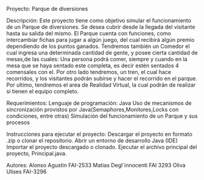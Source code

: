 Proyecto: Parque de diversiones

Descripción:
Este proyecto tiene como objetivo simular el funcionamiento de un Parque de diversiones. Se desea cubrir desde la llegada del visitante hasta su salida del mismo. El Parque cuenta con funciones, como intercambiar fichas para jugar a algún juego, del cual recibirá algún premio dependiendo de los puntos ganados.
Tendremos también un Comedor el cual ingresa una determinada cantidad de gente, y posee cierta cantidad de mesas,de las cuales:
Una persona podrá comer, siempre y cuando en la mesa que se haya sentado este completa, es decir estén sentados 4 comensales con el.
Por otro lado tendremos, un tren, el cual hace recorridos, y los visitantes podrán subirse y hacer el recorrido en el parque.
Por ultimo, tendremos el area de Realidad Virtual, la cual podrán de realizar si tienen el equipo completo.

Requerimientos:
Lenguaje de programación: Java
Uso de mecanismos de sincronización provistos por Java(Semaphores,Monitores,Locks con condiciones, entre otras)
Simulación del funcionamiento de un Parque y sus procesos

Instrucciones para ejecutar el proyecto:
Descargar el proyecto en formato .zip o clonar el repositorio.
Abrir un entorno de desarrollo Java (IDE)
Importar el proyecto descargado o clonado.
Ejecutar el archivo principal del proyecto, Principal.java.

Autores:
Alonso Agustin FAI-2533
Matias Degl´innocenti FAI 3293
Oliva Ulises FAI-3296

